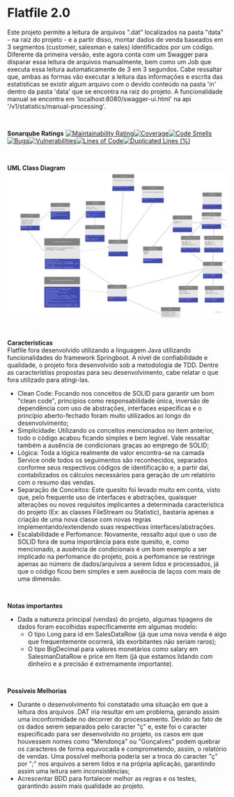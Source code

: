 # Flatfile 2.0

Este projeto permite a leitura de arquivos ".dat" localizados na pasta "data" - na raiz do projeto - e a partir disso, montar dados de venda baseados em 3 segmentos (customer, salesman e sales) identificados por um código.
Diferente da primeira versão, este agora conta com um Swagger para disparar essa leitura de arquivos manualmente, bem como um Job que executa essa leitura automaticamente de 3 em 3 segundos. Cabe ressaltar que, ambas as formas vão executar a leitura das informações e escrita das estatísticas se existir algum arquivo com o devido conteúdo na pasta 'in' dentro da pasta 'data' que se encontra na raiz do projeto.
A funcionalidade manual se encontra em 'localhost:8080/swagger-ui.html' na api '/v1/statistics/manual-processing'.

<br/>

**Sonarqube Ratings**
[![Maintainability Rating](https://sonarcloud.io/api/project_badges/measure?project=renanlopesluis_flatfile2&metric=sqale_rating)](https://sonarcloud.io/dashboard?id=renanlopesluis_flatfile2)[![Coverage](https://sonarcloud.io/api/project_badges/measure?project=renanlopesluis_flatfile2&metric=coverage)](https://sonarcloud.io/dashboard?id=renanlopesluis_flatfile2)[![Code Smells](https://sonarcloud.io/api/project_badges/measure?project=renanlopesluis_flatfile2&metric=code_smells)](https://sonarcloud.io/dashboard?id=renanlopesluis_flatfile2)[![Bugs](https://sonarcloud.io/api/project_badges/measure?project=renanlopesluis_flatfile2&metric=bugs)](https://sonarcloud.io/dashboard?id=renanlopesluis_flatfile2)[![Vulnerabilities](https://sonarcloud.io/api/project_badges/measure?project=renanlopesluis_flatfile2&metric=vulnerabilities)](https://sonarcloud.io/dashboard?id=renanlopesluis_flatfile2)[![Lines of Code](https://sonarcloud.io/api/project_badges/measure?project=renanlopesluis_flatfile2&metric=ncloc)](https://sonarcloud.io/dashboard?id=renanlopesluis_flatfile2)[![Duplicated Lines (%)](https://sonarcloud.io/api/project_badges/measure?project=renanlopesluis_flatfile2&metric=duplicated_lines_density)](https://sonarcloud.io/dashboard?id=renanlopesluis_flatfile2)

<br/>

**UML Class Diagram**
![alt text](https://github.com/renanlopesluis/flatfile2/blob/master/UML%20Diagram.jpg)

<br/>

**Características**
<br/>
Flatfile fora desenvolvido utilizando a linguagem Java utilizando funcionalidades do framework Springboot. A nível de confiabilidade e qualidade, o projeto fora desenvolvido sob a metodologia de TDD. Dentre as característias propostas para seu desenvolvimento, cabe relatar o que fora utilizado para atingi-las.
<br/>
- Clean Code: Focando nos conceitos de SOLID para garantir um bom "clean code", princípios como responsabilidade única, inversão de dependência com uso de abstrações, interfaces específicas e o princípio aberto-fechado foram muito utilizados ao longo do desenvolvimento;
- Simplicidade: Utilizando os conceitos mencionados no item anterior, todo o código acabou ficando simples e bem legível. Vale ressaltar também a ausência de condicionais graças ao emprego de SOLID;
- Lógica: Toda a lógica realmente de valor encontra-se na camada Service onde todos os seguimentos são reconhecidos, separados conforme seus respectivos códigos de identificação e, a partir daí, contabilizados os cálculos necessários para geração de um relatório com o resumo das vendas.
- Separação de Conceitos: Este quesito foi levado muito em conta, visto que, pelo frequente uso de interfaces e abstrações, quaisquer alterações ou novos requisitos implicantes a determinada característica do projeto (Ex: as classes FileStream ou Statistic), bastaria apenas a criação de uma nova classe com novas regras implementando/extendendo suas respectivas interfaces/abstrações.
- Escalabilidade e Perfomance: Novamente, ressalto aqui que o uso de SOLID fora de suma importância para este quesito, e, como mencionado, a ausência de condicionais é um bom exemplo a ser implicado na perfomance do projeto, pois a perfomance se restringe apenas ao número de dados/arquivos a serem lidos e processados, já que o código ficou bem simples e sem ausência de laços com mais de uma dimensão.
<br/>

**Notas importantes**
- Dada a natureza principal (vendas) do projeto, algumas tipagens de dados foram escolhidas especificamente em algumas modelo:
  - O tipo Long para id em SalesDataRow (já que uma nova venda é algo que frequentemente ocorrerá, ids exorbitantes não seriam raros);
  - O tipo BigDecimal para valores monetários como salary em SalesmanDataRow e price em Item (já que estamos lidando com dinheiro e a precisão é extremamente importante).
<br/>

**Possíveis Melhorias**
- Durante o desenvolvimento foi constatado uma situação em que a leitura dos arquivos .DAT iria resultar em um problema, gerando assim uma inconformidade no decorrer do processamento. Devido ao fato de os dados serem separados pelo caracter "ç" e, este foi o caracter especificado para ser desenvolvido no projeto, os casos em que houvessem nomes como "Mendonça" ou "Gonçalves" podem quebrar os caracteres de forma equivocada e comprometendo, assim, o relatório de vendas. Uma possível melhoria poderia ser a troca do caracter "ç" por ";" nos arquivos a serem lidos e na própria aplicação, garantindo assim uma leitura sem inconsistências;
- Acrescentar BDD para fortalecer melhor as regras e os testes, garantindo assim mais qualidade ao projeto.

